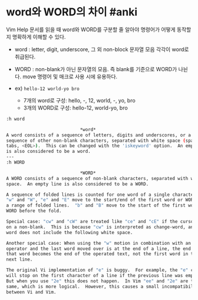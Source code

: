 
# word와 WORD의 차이 #anki 

Vim Help 문서를 읽을 때 word와 WORD를 구분할 줄 알아야 명령어가 어떻게 동작할지 명확하게 이해할 수 있다.

- word : letter, digit, underscore, 그 외 non-block 문자열 모음 각각이 word로 취급된다.  
- WORD : non-blank가 아닌 문자열의 모음. 즉 blank를 기준으로 WORD가 나뉜다. move 명령어 및 매크로 사용 시에 유용하다.

- ex) `hello-12 world-yo bro`
	- 7개의 word로 구성: hello, -, 12, world, -, yo, bro
	- 3개의 WORD로 구성: hello-12, world-yo, bro

```bash
:h word

							*word*
A word consists of a sequence of letters, digits and underscores, or a
sequence of other non-blank characters, separated with white space (spaces,
tabs, <EOL>).  This can be changed with the 'iskeyword' option.  An empty line
is also considered to be a word.
---
:h WORD

							*WORD*
A WORD consists of a sequence of non-blank characters, separated with white
space.  An empty line is also considered to be a WORD.

A sequence of folded lines is counted for one word of a single character.
"w" and "W", "e" and "E" move to the start/end of the first word or WORD after
a range of folded lines.  "b" and "B" move to the start of the first word or
WORD before the fold.

Special case: "cw" and "cW" are treated like "ce" and "cE" if the cursor is
on a non-blank.  This is because "cw" is interpreted as change-word, and a
word does not include the following white space.

Another special case: When using the "w" motion in combination with an
operator and the last word moved over is at the end of a line, the end of
that word becomes the end of the operated text, not the first word in the
next line.

The original Vi implementation of "e" is buggy.  For example, the "e" command
will stop on the first character of a line if the previous line was empty.
But when you use "2e" this does not happen.  In Vim "ee" and "2e" are the
same, which is more logical.  However, this causes a small incompatibility
between Vi and Vim.
```
